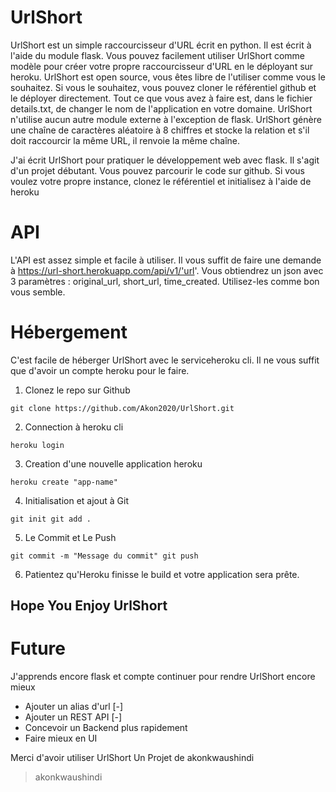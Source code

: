 # UrlShort

UrlShort est un simple raccourcisseur d'URL écrit en python. Il est écrit à l'aide du module flask. Vous pouvez facilement utiliser UrlShort comme modèle pour créer votre propre raccourcisseur d'URL en le déployant sur heroku. UrlShort est open source, vous êtes libre de l'utiliser comme vous le souhaitez. Si vous le souhaitez, vous pouvez cloner le référentiel github et le déployer directement. Tout ce que vous avez à faire est, dans le fichier details.txt, de changer le nom de l'application en votre domaine. UrlShort n'utilise aucun autre module externe à l'exception de flask. UrlShort génère une chaîne de caractères aléatoire à 8 chiffres et stocke la relation et s'il doit raccourcir la même URL, il renvoie la même chaîne.

J'ai écrit UrlShort pour pratiquer le développement web avec flask. Il s'agit d'un projet débutant. Vous pouvez parcourir le code sur github. Si vous voulez votre propre instance, clonez le référentiel et initialisez à l'aide de heroku

# API

L'API est assez simple et facile à utiliser. Il vous suffit de faire une demande à <https://url-short.herokuapp.com/api/v1/'url>'. Vous obtiendrez un json avec 3 paramètres : original_url, short_url, time_created. Utilisez-les comme bon vous semble.

# Hébergement

C'est facile de héberger UrlShort avec le serviceheroku cli. Il ne vous suffit que d'avoir un compte heroku pour le faire.

1.  Clonez le repo sur Github  

`git clone https://github.com/Akon2020/UrlShort.git`

2. Connection à heroku cli

`heroku login`

3. Creation d'une nouvelle application heroku

`heroku create "app-name"`

4. Initialisation et ajout à Git

`git init
git add .`

5. Le Commit et Le Push

`git commit -m "Message du commit"
git push`

6. Patientez qu'Heroku finisse le build et votre application sera prête.

## Hope You Enjoy UrlShort

# Future

J'apprends encore flask et compte continuer pour rendre UrlShort encore mieux

- Ajouter un alias d'url [-]
- Ajouter un REST API [-]
- Concevoir un Backend plus rapidement
- Faire mieux en UI

Merci d'avoir utiliser UrlShort
Un Projet de akonkwaushindi

> akonkwaushindi
